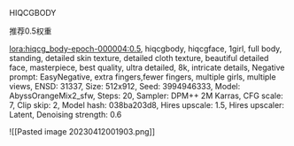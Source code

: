 HIQCGBODY

推荐0.5权重

<lora:hiqcg_body-epoch-000004:0.5>, hiqcgbody, hiqcgface, 1girl, full body, standing, 
detailed skin texture, detailed cloth texture,  beautiful detailed face,
masterpiece, best quality, ultra detailed, 8k, intricate details,
Negative prompt: EasyNegative, extra fingers,fewer fingers, multiple girls, multiple views,
ENSD: 31337, Size: 512x912, Seed: 3994946333, Model: AbyssOrangeMix2_sfw, Steps: 20, Sampler: DPM++ 2M Karras, CFG scale: 7, Clip skip: 2, Model hash: 038ba203d8, Hires upscale: 1.5, Hires upscaler: Latent, Denoising strength: 0.6

![[Pasted image 20230412001903.png]]